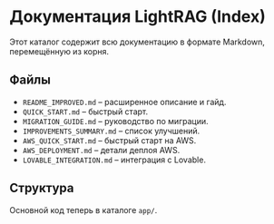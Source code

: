 # Документация LightRAG (Index)

Этот каталог содержит всю документацию в формате Markdown, перемещённую из корня.

## Файлы

- `README_IMPROVED.md` – расширенное описание и гайд.
- `QUICK_START.md` – быстрый старт.
- `MIGRATION_GUIDE.md` – руководство по миграции.
- `IMPROVEMENTS_SUMMARY.md` – список улучшений.
- `AWS_QUICK_START.md` – быстрый старт на AWS.
- `AWS_DEPLOYMENT.md` – детали деплоя AWS.
- `LOVABLE_INTEGRATION.md` – интеграция с Lovable.

## Структура

Основной код теперь в каталоге `app/`.
